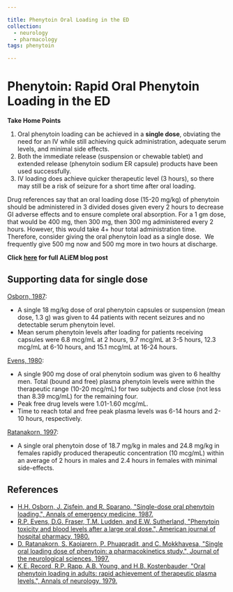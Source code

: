 ```yaml
---

title: Phenytoin Oral Loading in the ED
collection:
  - neurology
  - pharmacology
tags: phenytoin

---
```


# Phenytoin: Rapid Oral Phenytoin Loading in the ED

**Take Home Points**

1.  Oral phenytoin loading can be achieved in a **single dose**, obviating the need for an IV while still achieving quick administration, adequate serum levels, and minimal side effects. 
2.  Both the immediate release (suspension or chewable tablet) and extended release (<span class="drug">phenytoin</span> sodium ER capsule) products have been used successfully.
3.  IV loading does achieve quicker therapeutic level (3 hours), so there may still be a risk of seizure for a short time after oral loading.

Drug references say that an oral loading dose (15-20 mg/kg) of <span class="drug">phenytoin</span> should be administered in 3 divided doses given every 2 hours to decrease GI adverse effects and to ensure complete oral absorption. For a 1 gm dose, that would be 400 mg, then 300 mg, then 300 mg administered every 2 hours. However, this would take 4+ hour total administration time. Therefore, consider giving the oral phenytoin load as a single dose. 
We frequently give 500 mg now and 500 mg more in two hours at discharge.

**Click [here](http://academiclifeinem.com/trick-of-the-trade-rapid-oral-phenytoin-loading-in-the-ed/) for full ALiEM blog post**

## Supporting data for single dose

[Osborn, 1987](http://www.ncbi.nlm.nih.gov/pubmed/3826809): 
-   A single 18 mg/kg dose of oral <span class="drug">phenytoin</span> capsules or suspension (mean dose, 1.3 g) was given to 44 patients with recent seizures and no detectable serum <span class="drug">phenytoin</span> level. 
-   Mean serum <span class="drug">phenytoin</span> levels after loading for patients receiving capsules were 6.8 mcg/mL at 2 hours, 9.7 mcg/mL at 3-5 hours, 12.3 mcg/mL at 6-10 hours, and 15.1 mcg/mL at 16-24 hours.

[Evens, 1980](http://www.ncbi.nlm.nih.gov/pubmed/7361796):
-   A single 900 mg dose of oral <span class="drug">phenytoin</span> sodium was given to 6 healthy men. Total (bound and free) plasma <span class="drug">phenytoin</span> levels were within the therapeutic range (10-20 mcg/mL) for two subjects and close (not less than 8.39 mcg/mL) for the remaining four. 
-   Peak free drug levels were 1.01-1.60 mcg/mL. 
-   Time to reach total and free peak plasma levels was 6-14 hours and 2-10 hours, respectively.

[Ratanakorn, 1997](http://www.ncbi.nlm.nih.gov/pubmed/9094065):
-   A single oral <span class="drug">phenytoin</span> dose of 18.7 mg/kg in males and 24.8 mg/kg in females rapidly produced therapeutic concentration (10 mcg/mL) within an average of 2 hours in males and 2.4 hours in females with minimal side-effects.

## References

-   [H.H. Osborn, J. Zisfein, and R. Sparano, "Single-dose oral phenytoin loading.", Annals of emergency medicine, 1987.](http://www.ncbi.nlm.nih.gov/pubmed/3826809)
-   [R.P. Evens, D.G. Fraser, T.M. Ludden, and E.W. Sutherland, "Phenytoin toxicity and blood levels after a large oral dose.", American journal of hospital pharmacy, 1980.](http://www.ncbi.nlm.nih.gov/pubmed/7361796)
-   [D. Ratanakorn, S. Kaojarern, P. Phuapradit, and C. Mokkhavesa, "Single oral loading dose of phenytoin: a pharmacokinetics study.", Journal of the neurological sciences, 1997.](http://www.ncbi.nlm.nih.gov/pubmed/9094065)
-   [K.E. Record, R.P. Rapp, A.B. Young, and H.B. Kostenbauder, "Oral phenytoin loading in adults: rapid achievement of therapeutic plasma levels.", Annals of neurology, 1979.](http://www.ncbi.nlm.nih.gov/pubmed/443759)
